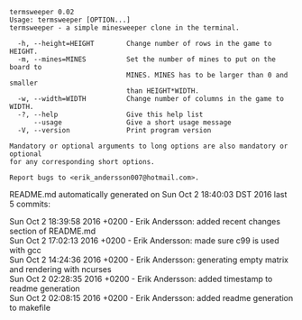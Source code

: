 ```
termsweeper 0.02
Usage: termsweeper [OPTION...]
termsweeper - a simple minesweeper clone in the terminal.

  -h, --height=HEIGHT        Change number of rows in the game to HEIGHT.
  -m, --mines=MINES          Set the number of mines to put on the board to
                             MINES. MINES has to be larger than 0 and smaller
                             than HEIGHT*WIDTH.
  -w, --width=WIDTH          Change number of columns in the game to WIDTH.
  -?, --help                 Give this help list
      --usage                Give a short usage message
  -V, --version              Print program version

Mandatory or optional arguments to long options are also mandatory or optional
for any corresponding short options.

Report bugs to <erik_andersson007@hotmail.com>.
```
README.md automatically generated on Sun Oct  2 18:40:03 DST 2016
last 5 commits:

Sun Oct 2 18:39:58 2016 +0200 - Erik Andersson: added recent changes section of README.md  
Sun Oct 2 17:02:13 2016 +0200 - Erik Andersson: made sure c99 is used with gcc  
Sun Oct 2 14:24:36 2016 +0200 - Erik Andersson: generating empty matrix and rendering with ncurses  
Sun Oct 2 02:28:35 2016 +0200 - Erik Andersson: added timestamp to readme generation  
Sun Oct 2 02:08:15 2016 +0200 - Erik Andersson: added readme generation to makefile  